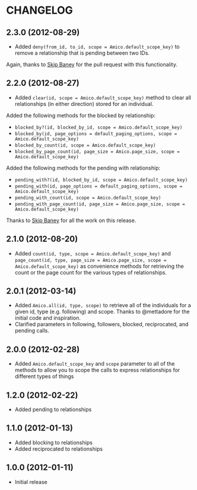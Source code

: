 # CHANGELOG

## 2.3.0 (2012-08-29)

* Added `deny(from_id, to_id, scope = Amico.default_scope_key)` to remove a relationship that is pending between two IDs.

Again, thanks to [Skip Baney](https://github.com/twelvelabs) for the pull request with this functionality.

## 2.2.0 (2012-08-27)

* Added `clear(id, scope = Amico.default_scope_key)` method to clear all relationships (in either direction) stored for an individual.

Added the following methods for the blocked by relationship:

* `blocked_by?(id, blocked_by_id, scope = Amico.default_scope_key)`
* `blocked_by(id, page_options = default_paging_options, scope = Amico.default_scope_key)`
* `blocked_by_count(id, scope = Amico.default_scope_key)`
* `blocked_by_page_count(id, page_size = Amico.page_size, scope = Amico.default_scope_key)`

Added the following methods for the pending with relationship:

* `pending_with?(id, blocked_by_id, scope = Amico.default_scope_key)`
* `pending_with(id, page_options = default_paging_options, scope = Amico.default_scope_key)`
* `pending_with_count(id, scope = Amico.default_scope_key)`
* `pending_with_page_count(id, page_size = Amico.page_size, scope = Amico.default_scope_key)`

Thanks to [Skip Baney](https://github.com/twelvelabs) for all the work on this release.

## 2.1.0 (2012-08-20)

* Added `count(id, type, scope = Amico.default_scope_key)` and `page_count(id, type, page_size = Amico.page_size, scope = Amico.default_scope_key)` as convenience methods for retrieving the count or the page count for the various types of relationships.

## 2.0.1 (2012-03-14)

* Added `Amico.all(id, type, scope)` to retrieve all of the individuals for a given id, type (e.g. following) and scope. Thanks to @mettadore for the initial code and inspiration.
* Clarified parameters in following, followers, blocked, reciprocated, and pending calls.

## 2.0.0 (2012-02-28)

* Added `Amico.default_scope_key` and `scope` parameter to all of the methods to allow you to scope the calls to express relationships for different types of things

## 1.2.0 (2012-02-22)

* Added pending to relationships

## 1.1.0 (2012-01-13)

* Added blocking to relationships
* Added reciprocated to relationships

## 1.0.0 (2012-01-11)

* Initial release